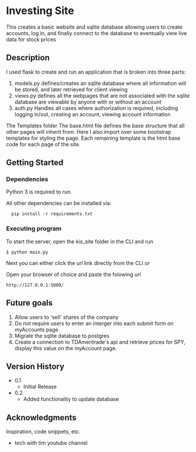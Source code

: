 # Investing Site

This creates a basic website and sqlite database allowing users to create accounts, log in, and finally connect to the database to eventually view live data for stock prices

## Description

I used flask to create and run an application that is broken into three parts:
1) models.py defines/creates an sqlite database where all information will be stored, and later retrieved for client viewing
2) views.py defines all the webpages that are not associated with the sqlite database are viewable by anyone with or without an account
3) auth.py Handles all cases where authorization is required, including logging in/out, creating an account, viewing account information

The Templates folder
The base.html file defines the base structure that all other pages will inherit from. Here I also import over some bootstrap templates for styling the page.
Each remaining template is the html base code for each page of the site.

## Getting Started

### Dependencies

Python 3 is required to run. 

All other dependencies can be installed via:
```
  pip install -r requirements.txt
```


### Executing program

To start the server, open the kis_site folder in the CLI and run

```
$ python main.py
```

Next you can either click the url link directly from the CLI or

Open your browser of choice and paste the folowing url
```
http://127.0.0.1:5000/
```

## Future goals

1) Allow users to 'sell' shares of the company
2) Do not require users to enter an interger into each submit form on myAccounts page
3) Migrate the sqlite database to postgres
4) Create a connection to TDAmeritrade's api and retrieve prices for SPY, display this value on the myAccount page.


## Version History

* 0.1
    * Initial Release
* 0.2
    * Added functionality to update database


## Acknowledgments

Inspiration, code snippets, etc.
* tech with tim youtube channel
